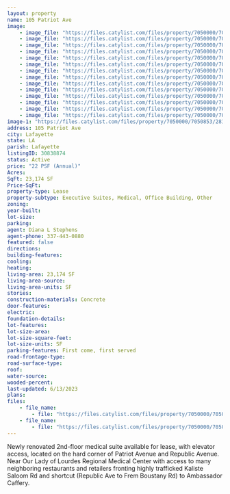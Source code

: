 ```yaml
---
layout: property
name: 105 Patriot Ave
image:
    - image_file: "https://files.catylist.com/files/property/7050000/7050853/28143507_Picture1.png"
    - image_file: "https://files.catylist.com/files/property/7050000/7050853/28143508_Picture2.png"
    - image_file: "https://files.catylist.com/files/property/7050000/7050853/28138700_105_Patriot_Avenue_Suite_204_3.jpg"
    - image_file: "https://files.catylist.com/files/property/7050000/7050853/28143510_Picture3.png"
    - image_file: "https://files.catylist.com/files/property/7050000/7050853/28138702_105_Patriot_Avenue_Suite_204_5.jpg"
    - image_file: "https://files.catylist.com/files/property/7050000/7050853/28138704_105_Patriot_Avenue_Suite_204_7.jpg"
    - image_file: "https://files.catylist.com/files/property/7050000/7050853/28138708_105_Patriot_Avenue_Suite_204_11.jpg"
    - image_file: "https://files.catylist.com/files/property/7050000/7050853/28138706_105_Patriot_Avenue_Suite_204_9.jpg"
    - image_file: "https://files.catylist.com/files/property/7050000/7050853/28138711_105_Patriot_Avenue_Suite_204_14.jpg"
    - image_file: "https://files.catylist.com/files/property/7050000/7050853/28138710_105_Patriot_Avenue_Suite_204_13.jpg"
    - image_file: "https://files.catylist.com/files/property/7050000/7050853/28138709_105_Patriot_Avenue_Suite_204_12.jpg"
    - image_file: "https://files.catylist.com/files/property/7050000/7050853/28138707_105_Patriot_Avenue_Suite_204_10.jpg"
    - image_file: "https://files.catylist.com/files/property/7050000/7050853/28138705_105_Patriot_Avenue_Suite_204_8.jpg"
    - image_file: "https://files.catylist.com/files/property/7050000/7050853/28138703_105_Patriot_Avenue_Suite_204_6.jpg"
image-1: "https://files.catylist.com/files/property/7050000/7050853/28138697_105_Patriot_Avenue_Suite_204_1534.jpg"
address: 105 Patriot Ave
city: Lafayette
state: LA
parish: Lafayette
listingID: 30838874
status: Active
price: "22 PSF (Annual)"
Acres:
SqFt: 23,174 SF
Price-SqFt:
property-type: Lease
property-subtype: Executive Suites, Medical, Office Building, Other
zoning:
year-built:
lot-size:
parking:
agent: Diana L Stephens
agent-phone: 337-443-0880
featured: false
directions:
building-features:
cooling:
heating:
living-area: 23,174 SF
living-area-source:
living-area-units: SF
stories:
construction-materials: Concrete
door-features:
electric:
foundation-details:
lot-features:
lot-size-area:
lot-size-square-feet:
lot-size-units: SF
parking-features: First come, first served
road-frontage-type:
road-surface-type:
roof:
water-source:
wooded-percent:
last-updated: 6/13/2023
plans:
files:
    - file_name: 
        - file: "https://files.catylist.com/files/property/7050000/7050853/raw_28138713_Floor_Plan.pdf"
    - file_name: 
        - file: "https://files.catylist.com/files/property/7050000/7050853/raw_28190435_105_Patriot_Ste_204.pdf"
---
```

Newly renovated 2nd-floor medical suite available for lease, with elevator access, located on the hard corner of Patriot Avenue and Republic Avenue. Near Our Lady of Lourdes Regional Medical Center with access to many neighboring restaurants and retailers fronting highly trafficked Kaliste Saloom Rd and shortcut (Republic Ave to Frem Boustany Rd) to Ambassador Caffery.
